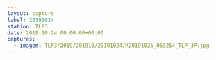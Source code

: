 ```yaml
---
layout: capture
label: 20191024
station: TLP3
date: 2019-10-24 00:00:00+00:00
capturas:
  - imagem: TLP3/2019/201910/20191024/M20191025_063254_TLP_3P.jpg
---
```

